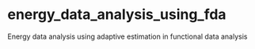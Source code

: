# energy_data_analysis_using_fda
Energy data analysis using adaptive estimation in functional data analysis
